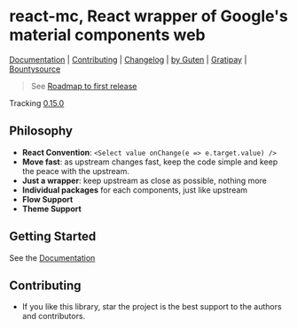 # react-mc, React wrapper of Google's material components web

[Documentation](http://gutenye.github.io/react-mc) |
[Contributing](https://opensource.guide/how-to-contribute/) |
[Changelog](/releases) |
[by Guten](http://guten.me) |
[Gratipay](https://gratipay.com/gutenye) |
[Bountysource](https://www.bountysource.com/teams/gutenye)

> See [Roadmap to first release](https://github.com/gutenye/react-mc/issues/1)

Tracking [0.15.0](https://github.com/material-components/material-components-web/blob/master/CHANGELOG.md#0150-2017-07-10)

## Philosophy

- **React Convention**: `<Select value onChange(e => e.target.value) />`
- **Move fast**: as upstream changes fast, keep the code simple and keep the peace with the upstream.
- **Just a wrapper**: keep upstream as close as possible, nothing more
- **Individual packages** for each components, just like upstream
- **Flow Support**
- **Theme Support**

## Getting Started

See the [Documentation](http://gutenye.github.io/react-mc)

## Contributing


- If you like this library, star the project is the best support to the authors and contributors.
